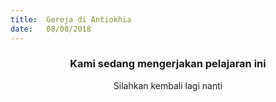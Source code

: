 ```yaml
---
title:  Gereja di Antiokhia
date:   08/08/2018
---
```


### <center>Kami sedang mengerjakan pelajaran ini</center>
<center>Silahkan kembali lagi nanti</center>